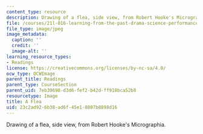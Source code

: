 ```yaml
---
content_type: resource
description: Drawing of a flea, side view, from Robert Hooke's Micrographia.
file: /courses/21l-016-learning-from-the-past-drama-science-performance-spring-2009/23c2ad926b38ad6f45e18807b8898d16_flea.jpg
file_type: image/jpeg
image_metadata:
  caption: ''
  credit: ''
  image-alt: ''
learning_resource_types:
- Readings
license: https://creativecommons.org/licenses/by-nc-sa/4.0/
ocw_type: OCWImage
parent_title: Readings
parent_type: CourseSection
parent_uid: 7eb39698-d3d6-fef2-b42d-ff918bca52b8
resourcetype: Image
title: A Flea
uid: 23c2ad92-6b38-ad6f-45e1-8807b8898d16
---
```

Drawing of a flea, side view, from Robert Hooke's Micrographia.